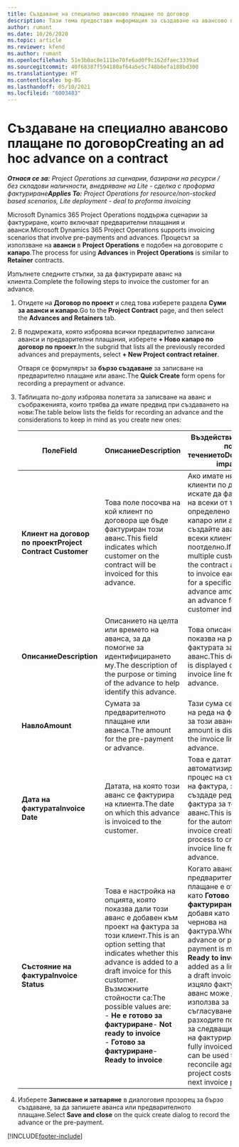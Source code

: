 ```yaml
---
title: Създаване на специално авансово плащане по договор
description: Тази тема предоставя информация за създаване на авансово плащане по договор, ако е необходимо.
author: rumant
ms.date: 10/26/2020
ms.topic: article
ms.reviewer: kfend
ms.author: rumant
ms.openlocfilehash: 51e3b0ac8e111be70fe6ad0f9c162dfaec3339ad
ms.sourcegitcommit: 40f68387f594180af64a5e5c748b6efa188bd300
ms.translationtype: HT
ms.contentlocale: bg-BG
ms.lasthandoff: 05/10/2021
ms.locfileid: "6003483"
---
```

# <a name="creating-an-ad-hoc-advance-on-a-contract"></a><span data-ttu-id="075c9-103">Създаване на специално авансово плащане по договор</span><span class="sxs-lookup"><span data-stu-id="075c9-103">Creating an ad hoc advance on a contract</span></span>

<span data-ttu-id="075c9-104">_**Отнася се за:** Project Operations за сценарии, базирани на ресурси / без складови наличности, внедряване на Lite - сделка с проформа фактуриране_</span><span class="sxs-lookup"><span data-stu-id="075c9-104">_**Applies To:** Project Operations for resource/non-stocked based scenarios, Lite deployment - deal to proforma invoicing_</span></span>

<span data-ttu-id="075c9-105">Microsoft Dynamics 365 Project Operations поддържа сценарии за фактуриране, които включват предварителни плащания и аванси.</span><span class="sxs-lookup"><span data-stu-id="075c9-105">Microsoft Dynamics 365 Project Operations supports invoicing scenarios that involve pre-payments and advances.</span></span> <span data-ttu-id="075c9-106">Процесът за използване на **аванси** в **Project Operations** е подобен на договорите с **капаро**.</span><span class="sxs-lookup"><span data-stu-id="075c9-106">The process for using **Advances** in **Project Operations** is similar to **Retainer** contracts.</span></span> 

<span data-ttu-id="075c9-107">Изпълнете следните стъпки, за да фактурирате аванс на клиента.</span><span class="sxs-lookup"><span data-stu-id="075c9-107">Complete the following steps to invoice the customer for an advance.</span></span>

1. <span data-ttu-id="075c9-108">Отидете на **Договор по проект** и след това изберете раздела **Суми за аванси и капаро**.</span><span class="sxs-lookup"><span data-stu-id="075c9-108">Go to the **Project Contract** page, and then select the **Advances and Retainers** tab.</span></span>
2. <span data-ttu-id="075c9-109">В подмрежата, която изброява всички предварително записани аванси и предварителни плащания, изберете **+ Ново капаро по договор по проект**.</span><span class="sxs-lookup"><span data-stu-id="075c9-109">In the subgrid that lists all the previously recorded advances and prepayments, select **+ New Project contract retainer**.</span></span> 

    <span data-ttu-id="075c9-110">Отваря се формулярът за **бързо създаване** за записване на предварително плащане или аванс.</span><span class="sxs-lookup"><span data-stu-id="075c9-110">The **Quick Create** form opens for recording a prepayment or advance.</span></span>
    
3. <span data-ttu-id="075c9-111">Таблицата по-долу изброява полетата за записване на аванс и съображенията, които трябва да имате предвид при създаването на нови:</span><span class="sxs-lookup"><span data-stu-id="075c9-111">The table below lists the fields for recording an advance and the considerations to keep in mind as you create new ones:</span></span>

    | <span data-ttu-id="075c9-112">Поле</span><span class="sxs-lookup"><span data-stu-id="075c9-112">Field</span></span> | <span data-ttu-id="075c9-113">Описание</span><span class="sxs-lookup"><span data-stu-id="075c9-113">Description</span></span> | <span data-ttu-id="075c9-114">Въздействие надолу по течението</span><span class="sxs-lookup"><span data-stu-id="075c9-114">Downstream impact</span></span> |
    | --- | --- | --- |
    | <span data-ttu-id="075c9-115">**Клиент на договор по проект**</span><span class="sxs-lookup"><span data-stu-id="075c9-115">**Project Contract Customer**</span></span> | <span data-ttu-id="075c9-116">Това поле посочва на кой клиент по договора ще бъде фактуриран този аванс.</span><span class="sxs-lookup"><span data-stu-id="075c9-116">This field indicates which customer on the contract will be invoiced for this advance.</span></span> | <span data-ttu-id="075c9-117">Ако имате няколко клиенти по договора и искате да фактурирате на всеки от тях определено сума на капаро или аванс, създайте аванс за всеки клиент поотделно.</span><span class="sxs-lookup"><span data-stu-id="075c9-117">If you have multiple customers on the contract and want to invoice each of them for a specific retainer or advance amount, create an advance for each customer individually.</span></span> |
    | <span data-ttu-id="075c9-118">**Описание**</span><span class="sxs-lookup"><span data-stu-id="075c9-118">**Description**</span></span> | <span data-ttu-id="075c9-119">Описанието на целта или времето на аванса, за да помогне за идентифицирането му.</span><span class="sxs-lookup"><span data-stu-id="075c9-119">The description of the purpose or timing of the advance to help identify this advance.</span></span> | <span data-ttu-id="075c9-120">Това описание се показва на реда на фактурата за този аванс.</span><span class="sxs-lookup"><span data-stu-id="075c9-120">This description is displayed on the invoice line for this advance.</span></span> |
    | <span data-ttu-id="075c9-121">**Навло**</span><span class="sxs-lookup"><span data-stu-id="075c9-121">**Amount**</span></span> | <span data-ttu-id="075c9-122">Сумата за предварителното плащане или аванса.</span><span class="sxs-lookup"><span data-stu-id="075c9-122">The amount for the pre-payment or advance.</span></span> | <span data-ttu-id="075c9-123">Тази сума се показва на реда на фактурата за този аванс.</span><span class="sxs-lookup"><span data-stu-id="075c9-123">This amount is displayed on the invoice line for this advance.</span></span> |
    | <span data-ttu-id="075c9-124">**Дата на фактурата**</span><span class="sxs-lookup"><span data-stu-id="075c9-124">**Invoice Date**</span></span> | <span data-ttu-id="075c9-125">Датата, на която този аванс се фактурира на клиента.</span><span class="sxs-lookup"><span data-stu-id="075c9-125">The date on which this advance is invoiced to the customer.</span></span> | <span data-ttu-id="075c9-126">Това е датата на автоматизирания процес на създаване на фактура, за да се създаде ред на фактура за този аванс.</span><span class="sxs-lookup"><span data-stu-id="075c9-126">This is the date for the automated invoice creation process to create an invoice line for this advance.</span></span> |
    | <span data-ttu-id="075c9-127">**Състояние на фактура**</span><span class="sxs-lookup"><span data-stu-id="075c9-127">**Invoice Status**</span></span> | <span data-ttu-id="075c9-128">Това е настройка на опцията, която показва дали този аванс е добавен към проект на фактура за този клиент.</span><span class="sxs-lookup"><span data-stu-id="075c9-128">This is an option setting that indicates whether this advance is added to a draft invoice for this customer.</span></span> <span data-ttu-id="075c9-129">Възможните стойности са:</span><span class="sxs-lookup"><span data-stu-id="075c9-129">The possible values are:</span></span></br><span data-ttu-id="075c9-130">- **Не е готово за фактуриране**</span><span class="sxs-lookup"><span data-stu-id="075c9-130">- **Not ready to invoice**</span></span></br><span data-ttu-id="075c9-131">- **Готово за фактуриране**</span><span class="sxs-lookup"><span data-stu-id="075c9-131">- **Ready to invoice**</span></span> | <span data-ttu-id="075c9-132">Когато аванс или предварително плащане е отбелязан като **Готово за фактуриране**, той се добавя като ред в чернова на фактура.</span><span class="sxs-lookup"><span data-stu-id="075c9-132">When an advance or pre-payment is marked as **Ready to invoice**, it is added as a line time on a draft invoice.</span></span> <span data-ttu-id="075c9-133">Само изцяло фактуриран аванс може да се използва за съгласуване с разходите по проекта за следващия период на фактуриране.</span><span class="sxs-lookup"><span data-stu-id="075c9-133">Only a fully invoiced advance can be used to reconcile against project costs for the next invoice period.</span></span> |

4. <span data-ttu-id="075c9-134">Изберете **Записване и затваряне** в диалоговия прозорец за бързо създаване, за да запишете аванса или предварителното плащане.</span><span class="sxs-lookup"><span data-stu-id="075c9-134">Select **Save and close** on the quick create dialog to record the advance or the pre-payment.</span></span>


[!INCLUDE[footer-include](../../includes/footer-banner.md)]